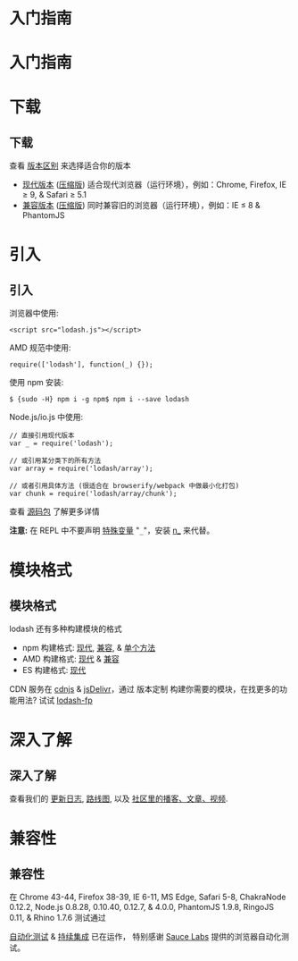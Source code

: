 # 入门指南

# 入门指南

# 下载

## 下载

查看 [版本区别](https://github.com/lodash/lodash/wiki/build-differences) 来选择适合你的版本

*   [现代版本](https://raw.github.com/lodash/lodash/3.10.1/lodash.js) ([压缩版](https://raw.github.com/lodash/lodash/3.10.1/lodash.min.js)) 适合现代浏览器（运行环境），例如：Chrome, Firefox, IE ≥ 9, & Safari ≥ 5.1
*   [兼容版本](https://raw.github.com/lodash/lodash-compat/3.10.1/lodash.js) ([压缩版](https://raw.github.com/lodash/lodash-compat/3.10.1/lodash.min.js)) 同时兼容旧的浏览器（运行环境），例如：IE ≤ 8 & PhantomJS

# 引入

## 引入

浏览器中使用:

```
<script src="lodash.js"></script> 
```

AMD 规范中使用:

```
require(['lodash'], function(_) {}); 
```

使用 npm 安装:

```
$ {sudo -H} npm i -g npm$ npm i --save lodash 
```

Node.js/io.js 中使用:

```
// 直接引用现代版本
var _ = require('lodash');

// 或引用某分类下的所有方法
var array = require('lodash/array');

// 或者引用具体方法 (很适合在 browserify/webpack 中做最小化打包)
var chunk = require('lodash/array/chunk'); 
```

查看 [源码包](https://github.com/lodash/lodash/tree/3.0.0-npm) 了解更多详情

**注意:** 在 REPL 中不要声明 [特殊变量](http://nodejs.org/api/repl.html#repl_repl_features) "`_`"，安装 [n_](https://www.npmjs.com/package/n_) 来代替。

# 模块格式

## 模块格式

lodash 还有多种构建模块的格式

*   npm 构建格式: [现代](https://www.npmjs.com/package/lodash), [兼容](https://www.npmjs.com/package/lodash-compat), & [单个方法](https://www.npmjs.com/browse/keyword/lodash-modularized)
*   AMD 构建格式: [现代](https://github.com/lodash/lodash/tree/3.10.1-amd) & [兼容](https://github.com/lodash/lodash-compat/tree/3.10.1-amd)
*   ES 构建格式: [现代](https://github.com/lodash/lodash/tree/3.10.1-es)

CDN 服务在 [cdnjs](https://cdnjs.com/) & [jsDelivr](http://www.jsdelivr.com/)，通过 版本定制 构建你需要的模块，在找更多的功能用法? 试试 [lodash-fp](https://www.npmjs.com/package/lodash-fp)

# 深入了解

## 深入了解

查看我们的 [更新日志](https://github.com/lodash/lodash/wiki/Changelog), [路线图](https://github.com/lodash/lodash/wiki/Roadmap), 以及 [社区里的播客、文章、视频](https://github.com/lodash/lodash/wiki/Resources).

# 兼容性

## 兼容性

在 Chrome 43-44, Firefox 38-39, IE 6-11, MS Edge, Safari 5-8, ChakraNode 0.12.2, Node.js 0.8.28, 0.10.40, 0.12.7, & 4.0.0, PhantomJS 1.9.8, RingoJS 0.11, & Rhino 1.7.6 测试通过

[自动化测试](https://saucelabs.com/u/lodash) & [持续集成](https://travis-ci.org/lodash/) 已在运作， 特别感谢 [Sauce Labs](https://saucelabs.com/) 提供的浏览器自动化测试。